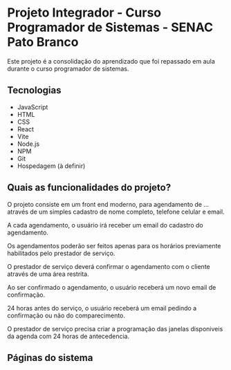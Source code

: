 # Projeto Integrador - Curso Programador de Sistemas - SENAC Pato Branco

Este projeto é a consolidação do aprendizado que foi repassado em aula durante o curso programador de sistemas.

## Tecnologias
- JavaScript
- HTML
- CSS
- React
- Vite
- Node.js
- NPM
- Git
- Hospedagem (à definir)

## Quais as funcionalidades do projeto?

O projeto consiste em um front end moderno, para agendamento de ... através de um simples cadastro de nome completo, telefone celular e email.

A cada agendamento, o usuário irá receber um email do cadastro do agendamento.

Os agendamentos poderão ser feitos apenas para os horários previamente habilitados pelo prestador de serviço.

O prestador de serviço deverá confirmar o agendamento com o cliente através de uma área restrita.

Ao ser confirmado o agendamento, o usuário receberá um novo email de confirmação.

24 horas antes do serviço, o usuário receberá um email pedindo a confirmação ou não do comparecimento.

O prestador de serviço precisa criar a programação das janelas disponiveis da agenda com 24 horas de antecedencia.

## Páginas do sistema
